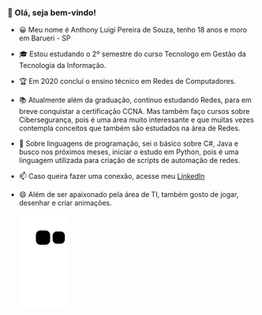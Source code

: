 ### 👋 Olá, seja bem-vindo!

- 😀 Meu nome é Anthony Luigi Pereira de Souza, tenho 18 anos e moro em Barueri - SP
- 🎓 Estou estudando o 2º semestre do curso Tecnologo em Gestão da Tecnologia da Informação.
- 🏆 Em 2020 concluí o ensino técnico em Redes de Computadores.
- 📚 Atualmente além da graduação, continuo estudando Redes, para em breve conquistar a certificação CCNA. Mas também faço cursos sobre Cibersegurança, pois é uma área muito interessante e que muitas vezes contempla conceitos que também são estudados na área de Redes. 
- 💬 Sobre linguagens de programação, sei o básico sobre C#, Java e busco nos próximos meses, iniciar o estudo em Python, pois é uma linguagem utilizada para criação de scripts de automação de redes.
- 📫 Caso queira fazer uma conexão, acesse meu <a href="https://www.linkedin.com/in/nthnysza/"> LinkedIn</a> 
- 😄 Além de ser apaixonado pela área de TI, também gosto de jogar, desenhar e criar animações.

    ![Snake animation](https://github.com/luihkiin/luihkiin/blob/output/github-contribution-grid-snake.svg)
